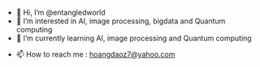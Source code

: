 - 👋 Hi, I’m @entangledworld
- 👀 I’m interested in AI, image processing, bigdata and Quantum computing
- 🌱 I’m currently learning AI, image processing and Quantum computing
<!-- 💞️ I’m looking to collaborate on ... -->
- 📫 How to reach me : hoangdaoz7@yahoo.com

<!---
entangledworld/entangledworld is a ✨ special ✨ repository because its `README.md` (this file) appears on your GitHub profile.
You can click the Preview link to take a look at your changes.
--->

